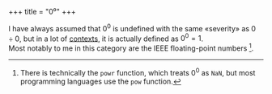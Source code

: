+++
title = "0⁰"
+++

I have always assumed that $0^0$ is undefined with the same «severity» as $0 \div 0$,
but in a lot of [contexts][0_pow_0], it is actually defined as $0^0 = 1$. \
Most notably to me in this category are the IEEE floating-point numbers [^1].

[^1]: There is technically the `powr` function, which treats $0^0$ as `NaN`, but most programming languages use the `pow` function.

[0_pow_0]: https://en.wikipedia.org/wiki/Zero_to_the_power_of_zero#Discrete_exponents

